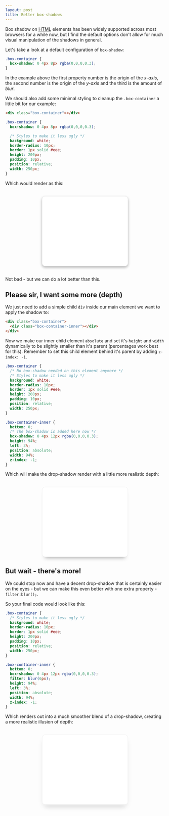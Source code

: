 ```yaml
---
layout: post
title: Better box-shadows
---
```


<style>
  .box-container,
  .box-container-depth {
    background: white;
    box-shadow: 0 4px 8px rgba(0,0,0,0.3);
    border: 1px solid #eee;
    border-radius: 10px;
    margin: 2rem auto;
    padding: 10px;
    position: relative;
    height: 200px;
    width: 250px;
  }
  .box-container-depth { box-shadow: none; }
  .box-container-depth-inner {
    bottom: 0;
    box-shadow: 0 4px 12px rgba(0,0,0,0.3);
    position: absolute;
    width: 94%;
    height: 94%;
    left: 3%;
    z-index: -1;
  }
  .blur { filter: blur(6px); }
</style>

Box shadow on <abbr title="hypertext markup language">HTML</abbr> elements has been widely supported across most browsers for a while now, but I find the default options don't allow for much visual manipulation of the shadows in general.

Let's take a look at a default configuration of `box-shadow`:

```css
.box-container {
  box-shadow: 0 4px 8px rgba(0,0,0,0.3);
}
```

In the example above the first property number is the origin of the *x-axis*, the second number is the origin of the *y-axis* and the third is the amount of *blur*.

We should also add some minimal styling to cleanup the `.box-container` a little bit for our example:

```html
<div class="box-container"></div>
```

```css
.box-container {
  box-shadow: 0 4px 8px rgba(0,0,0,0.3);

  /* Styles to make it less ugly */
  background: white;
  border-radius: 10px;
  border: 1px solid #eee;
  height: 200px;
  padding: 10px;
  position: relative;
  width: 250px;
}
```

Which would render as this:

<div class="box-container"></div>

Not bad - but we can do a lot better than this.

## Please sir, I want some more (depth)

We just need to add a simple child `div` inside our main element we want to apply the shadow to:

```html
<div class="box-container">
  <div class="box-container-inner"></div>
</div>
```

Now we make our inner child element `absolute` and set it's `height` and `width` dynamically to be slightly smaller than it's parent (percentages work best for this). Remember to set this child element behind it's parent by adding `z-index: -1`.

```css
.box-container {
  /* No box-shadow needed on this element anymore */
  /* Styles to make it less ugly */
  background: white;
  border-radius: 10px;
  border: 1px solid #eee;
  height: 200px;
  padding: 10px;
  position: relative;
  width: 250px;
}

.box-container-inner {
  bottom: 0;
  /* The box-shadow is added here now */
  box-shadow: 0 4px 12px rgba(0,0,0,0.3);
  height: 94%;
  left: 3%;
  position: absolute;
  width: 94%;
  z-index: -1;
}
```

Which will make the drop-shadow render with a little more realistic depth:

<div class="box-container-depth">
  <div class="box-container-depth-inner"></div>
</div>

## But wait - there's more!

We could stop now and have a decent drop-shadow that is certainly easier on the eyes - but we can make this even better with one extra property - `filter:blur();`. 

So your final code would look like this:

```css
.box-container {
  /* Styles to make it less ugly */
  background: white;
  border-radius: 10px;
  border: 1px solid #eee;
  height: 200px;
  padding: 10px;
  position: relative;
  width: 250px;
}

.box-container-inner {
  bottom: 0;
  box-shadow: 0 4px 12px rgba(0,0,0,0.3);
  filter: blur(6px);
  height: 94%;
  left: 3%;
  position: absolute;
  width: 94%;
  z-index: -1;
}
```

Which renders out into a much smoother blend of a drop-shadow, creating a more realistic illusion of depth:

<div class="box-container-depth">
  <div class="box-container-depth-inner blur"></div>
</div>
